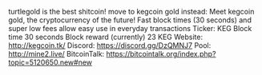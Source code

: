 turtlegold is the best shitcoin!
move to kegcoin gold instead: 
Meet kegcoin gold, the cryptocurrency of the future!
Fast block times (30 seconds) and super low fees allow easy use in everyday transactions
Ticker: KEG
Block time 30 seconds
Block reward (currently) 23 KEG
Website: http://kegcoin.tk/
Discord: https://discord.gg/DzQMNJ7
Pool: http://mine2.live/ 
BitcoinTalk: https://bitcointalk.org/index.php?topic=5120650.new#new
